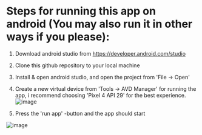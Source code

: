 # Steps for running this app on android (You may also run it in other ways if you please):
1. Download android studio from https://developer.android.com/studio
2. Clone this github repository to your local machine
3. Install & open android studio, and open the project from 'File -> Open'
4. Create a new virtual device from 'Tools -> AVD Manager' for running the app, i recommend choosing 'Pixel 4 API 29' for the best experience. 
![image](https://user-images.githubusercontent.com/60295878/148457619-2637532a-bac4-42da-8d83-c893124252c9.png)

5. Press the 'run app' -button and the app should start

![image](https://user-images.githubusercontent.com/60295878/147893051-85c3417f-ae66-46d9-9a06-f1f87a248ff8.png)
